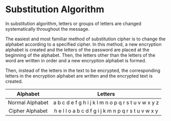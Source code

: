 # Substitution Algorithm

In substitution algorithm, letters or groups of letters are changed systematically throughout the message.

The easiest and most familiar method of substitution cipher is to change the alphabet according to a specified cipher.
In this method, a new encryption alphabet is created and the letters of the password are placed at the beginning of the alphabet.
Then, the letters other than the letters of the word are written in order and a new encryption alphabet is formed.

Then, instead of the letters in the text to be encrypted, the corresponding letters in the encryption alphabet are written and the encrypted text is created.

| Alphabet | Letters |
|:---------------:|:----------------------------------------------------------------------------:|
| Normal Alphabet | a  b  c  d  e  f  g  h  i  j  k  l  m  n  o  p  q  r  s  t  u  v  w  x  y  z |
| Cipher Alphabet | h  e  l  l  o  a  b  c  d  f  g  i  j  k  m  n  p  q  r  s  t  u  v  w  x  y |
